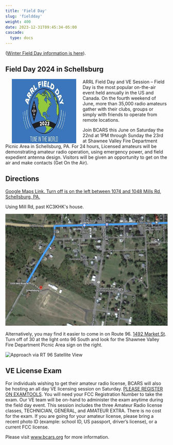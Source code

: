 ```yaml
---
title: 'Field Day'
slug: 'fieldday'
weight: 400
date: 2023-12-31T09:45:34-05:00
cascade:
  type: docs
---
```




([Winter Field Day information is here](/fieldday/winterfieldday)).

## Field Day 2024 in Schellsburg

 <img src="files/2023_ARRL_Field_Day_logo_333_x_220.jpg" alt="ARRL Field Day 2023 Logo" width="200" height="200" style="float:left;margin:0px 20px">

ARRL Field Day and VE Session – Field Day is the most popular on-the-air event held annually in the US and Canada. On the fourth weekend of June, more than 35,000 radio amateurs gather with their clubs, groups or simply with friends to operate from remote locations.

Join BCARS this June on Saturday the 22nd at 1PM through Sunday the 23rd at Shawnee Valley Fire Department Picnic Area in Schellsburg, PA. For 24 hours, Licensed amateurs will be demonstrating amateur radio operation, using emergency power, and field expedient antenna design. Visitors will be given an opportunity to get on the air and make contacts (Get On the Air).

## Directions

[Google Maps Link. Turn off is on the left between 1074 and 1048 Mills Rd, Schellsburg, PA.](https://goo.gl/maps/SVF7GNyRLHUPPrpn9)


Using Mill Rd, past KC3KHK's house.

![Approach via Mills Road Satellite View](files/bcars-fd-millsroad-1536x1062.jpg)


Alternatively, you  may find it easier to come in on Route 96. [1492 Market St](https://maps.app.goo.gl/kCrpJWuXWUpA7Qtf9). Turn off of 30 at the light onto 96 South and look for the Shawnee Valley Fire Department Picnic Area sign on the right. 

![Approach via RT 96 Satellite View](files/shawneepicnic-via-rt96.png)

## VE License Exam

For individuals wishing to get their amateur radio license, BCARS will also be hosting an all day VE licensing session on Saturday. [PLEASE REGISTER ON EXAMTOOLS](https://ham.study/sessions/65bea4660e31376f978476cb/1). You will need your FCC Registration Number to take the exam. Our VE team will be on-hand to administer the exam anytime during the field day event. This session includes the three Amateur Radio license classes, TECHNICIAN, GENERAL, and AMATEUR EXTRA. There is no cost for the exam. If you are going for your amateur license, please bring a recent photo ID (example: school ID, US passport, driver’s license), or a current FCC license.

 

Please visit www.bcars.org for more information.

